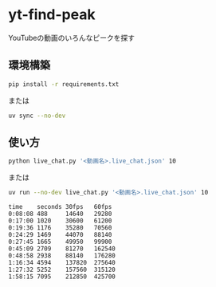 # yt-find-peak
YouTubeの動画のいろんなピークを探す

## 環境構築

```bash
pip install -r requirements.txt
```

または

```bash
uv sync --no-dev
```

## 使い方

```bash
python live_chat.py '<動画名>.live_chat.json' 10
```

または

```bash
uv run --no-dev live_chat.py '<動画名>.live_chat.json' 10
```

```text
time    seconds 30fps   60fps
0:08:08 488     14640   29280
0:17:00 1020    30600   61200
0:19:36 1176    35280   70560
0:24:29 1469    44070   88140
0:27:45 1665    49950   99900
0:45:09 2709    81270   162540
0:48:58 2938    88140   176280
1:16:34 4594    137820  275640
1:27:32 5252    157560  315120
1:58:15 7095    212850  425700
```
